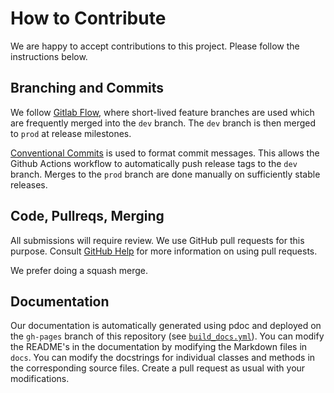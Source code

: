 # How to Contribute

We are happy to accept contributions to this project. Please follow the instructions below.

## Branching and Commits

We follow [Gitlab
Flow](https://about.gitlab.com/topics/version-control/what-is-gitlab-flow/),
where short-lived feature branches are used which are frequently merged into the
`dev` branch. The `dev` branch is then merged to `prod` at release milestones.

[Conventional Commits](https://www.conventionalcommits.org/en/v1.0.0/) is used
to format commit messages. This allows the Github Actions workflow to
automatically push release tags to the `dev` branch. Merges to the `prod` branch
are done manually on sufficiently stable releases.

## Code, Pullreqs, Merging

All submissions will require review. We
use GitHub pull requests for this purpose. Consult
[GitHub Help](https://help.github.com/articles/about-pull-requests/) for more
information on using pull requests.

We prefer doing a squash merge.

## Documentation

Our documentation is automatically generated using pdoc and deployed on the `gh-pages` branch of this repository (see [`build_docs.yml`](.github/workflows/build_docs.yml)).
You can modify the README's in the documentation by modifying the Markdown files in `docs`.
You can modify the docstrings for individual classes and methods in the corresponding source files.
Create a pull request as usual with your modifications.
